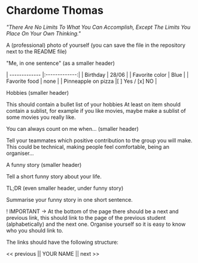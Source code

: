 # Chardome Thomas

*"There Are No Limits To What You Can Accomplish, Except The Limits You Place On Your Own Thinking."*

A (professional) photo of yourself (you can save the file in the repository next to the README file)

"Me, in one sentence" (as a smaller header)

| ------------- |:-------------:|
| Birthday     | 28/06 |
| Favorite color      | Blue      |
| Favorite food | none      |
| Pinneapple on pizza     |[ ] Yes / [x] NO |

Hobbies (smaller header)

This should contain a bullet list of your hobbies
At least on item should contain a sublist, for example if you like movies, maybe make a sublist of some movies you really like.

You can always count on me when... (smaller header)

Tell your teammates which positive contribution to the group you will make.
This could be technical, making people feel comfortable, being an organiser...

A funny story (smaller header)

Tell a short funny story about your life.

TL;DR (even smaller header, under funny story)

Summarise your funny story in one short sentence.

! IMPORTANT -> At the bottom of the page there should be a next and previous link, this should link to the page of the previous student (alphabetically) and the next one.
Organise yourself so it is easy to know who you should link to.

The links should have the following structure:

<< previous || YOUR NAME || next >>

